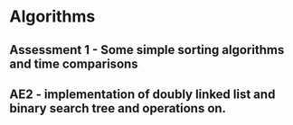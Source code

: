 # Algorithms
## Assessment 1 - Some simple sorting algorithms and time comparisons
## AE2 - implementation of doubly linked list and binary search tree and operations on.
